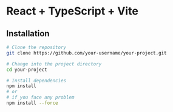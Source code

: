 # React + TypeScript + Vite

## Installation

```bash
# Clone the repository
git clone https://github.com/your-username/your-project.git

# Change into the project directory
cd your-project

# Install dependencies
npm install
# or
# if you face any problem
npm install --force



